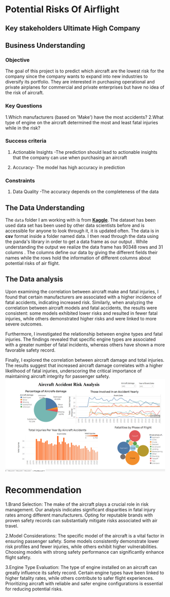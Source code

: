 # Potential Risks Of Airflight
## Key stakeholders Ultimate High Company
##  Business Understanding
 
 ### Objective
The goal of this project is to predict which aircraft are the lowest risk for the company since the company wants to expand into new industries to diversify its portfolio. They are interested in purchasing operational and private airplanes for commercial and private enterprises but have no idea of the risk of aircraft.

### Key Questions
1.Which manufacturers (based on 'Make') have the most accidents?
2.What type of engine on the aircraft determined the most and least fatal injuries while in the risk?

### Success criteria
1. Actionable Insights -The prediction should lead to actionable insights that the company can use when purchasing an aircraft

2. Accuracy- The model has high accuracy in prediction 
 
### Constraints
1. Data Quality -The accuracy depends on the completeness of the data

## The Data Understanding

The `data` folder I am working with is from [**Kaggle**](https://www.kaggle.com/datasets/khsamaha/aviation-accident-database-synopses). The dataset has been used data set has been used by other data scientists before and is accessible for anyone to look through it, it is updated often. The data  is in **csv** format inside a folder named data. I then read through the data using the panda's library in order to get a data frame as our output . While understanding the output we realize the data frame has 90348 rows and 31 columns . The columns define our data by giving the different fields their names while the rows hold the information of different columns about potential risks of air flight.

## The Data analysis

Upon examining the correlation between aircraft make and fatal injuries, I found that certain manufacturers are associated with a higher incidence of fatal accidents, indicating increased risk. Similarly, when analyzing the correlation between aircraft models and fatal accidents, the results were consistent: some models exhibited lower risks and resulted in fewer fatal injuries, while others demonstrated higher risks and were linked to more severe outcomes.

Furthermore, I investigated the relationship between engine types and fatal injuries. The findings revealed that specific engine types are associated with a greater number of fatal incidents, whereas others have shown a more favorable safety record.

Finally, I explored the correlation between aircraft damage and total injuries. The results suggest that increased aircraft damage correlates with a higher likelihood of fatal injuries, underscoring the critical importance of maintaining aircraft integrity for passenger safety.
![Dashboard](./Dashboard.PNG)



# Recommendation

1.Brand Selection: The make of the aircraft plays a crucial role in risk management. Our analysis indicates significant disparities in fatal injury rates among different manufacturers. Opting for reputable brands with proven safety records can substantially mitigate risks associated with air travel.

2.Model Considerations: The specific model of the aircraft is a vital factor in ensuring passenger safety. Some models consistently demonstrate lower risk profiles and fewer injuries, while others exhibit higher vulnerabilities. Choosing models with strong safety performance can significantly enhance flight safety.

3.Engine Type Evaluation: The type of engine installed on an aircraft can greatly influence its safety record. Certain engine types have been linked to higher fatality rates, while others contribute to safer flight experiences. Prioritizing aircraft with reliable and safer engine configurations is essential for reducing potential risks.


